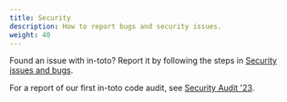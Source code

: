 ```yaml
---
title: Security
description: How to report bugs and security issues.
weight: 40
---
```


Found an issue with in-toto? Report it by following the steps in [Security
issues and bugs].

For a report of our first in-toto code audit, see
[Security Audit '23](/blog/2023/security-audit/).

[Security issues and bugs]:
  https://github.com/in-toto/in-toto/blob/develop/SECURITY.md
